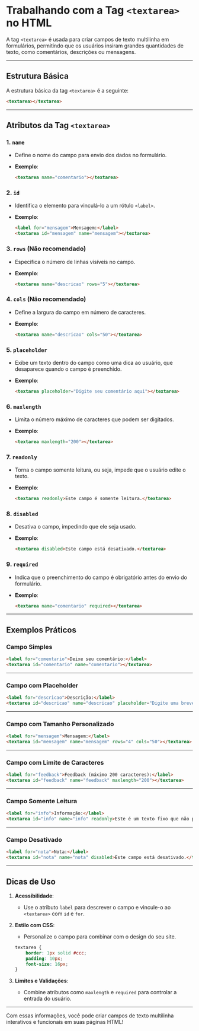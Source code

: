 
# Trabalhando com a Tag `<textarea>` no HTML

A tag `<textarea>` é usada para criar campos de texto multilinha em formulários, permitindo que os usuários insiram grandes quantidades de texto, como comentários, descrições ou mensagens.

---

## **Estrutura Básica**

A estrutura básica da tag `<textarea>` é a seguinte:

```html
<textarea></textarea>
```

---

## **Atributos da Tag `<textarea>`**

### 1. **`name`**

- Define o nome do campo para envio dos dados no formulário.
- **Exemplo**:

  ```html
  <textarea name="comentario"></textarea>
  ```

### 2. **`id`**

- Identifica o elemento para vinculá-lo a um rótulo `<label>`.
- **Exemplo**:

  ```html
  <label for="mensagem">Mensagem:</label>
  <textarea id="mensagem" name="mensagem"></textarea>
  ```

### 3. **`rows`** (Não recomendado)

- Especifica o número de linhas visíveis no campo.
- **Exemplo**:

  ```html
  <textarea name="descricao" rows="5"></textarea>
  ```

### 4. **`cols`** (Não recomendado)

- Define a largura do campo em número de caracteres.
- **Exemplo**:

  ```html
  <textarea name="descricao" cols="50"></textarea>
  ```

### 5. **`placeholder`**

- Exibe um texto dentro do campo como uma dica ao usuário, que desaparece quando o campo é preenchido.
- **Exemplo**:

  ```html
  <textarea placeholder="Digite seu comentário aqui"></textarea>
  ```

### 6. **`maxlength`**

- Limita o número máximo de caracteres que podem ser digitados.
- **Exemplo**:

  ```html
  <textarea maxlength="200"></textarea>
  ```

### 7. **`readonly`**

- Torna o campo somente leitura, ou seja, impede que o usuário edite o texto.
- **Exemplo**:

  ```html
  <textarea readonly>Este campo é somente leitura.</textarea>
  ```

### 8. **`disabled`**

- Desativa o campo, impedindo que ele seja usado.
- **Exemplo**:

  ```html
  <textarea disabled>Este campo está desativado.</textarea>
  ```

### 9. **`required`**

- Indica que o preenchimento do campo é obrigatório antes do envio do formulário.
- **Exemplo**:

  ```html
  <textarea name="comentario" required></textarea>
  ```

---

## **Exemplos Práticos**

### **Campo Simples**

```html
<label for="comentario">Deixe seu comentário:</label>
<textarea id="comentario" name="comentario"></textarea>
```

---

### **Campo com Placeholder**

```html
<label for="descricao">Descrição:</label>
<textarea id="descricao" name="descricao" placeholder="Digite uma breve descrição"></textarea>
```

---

### **Campo com Tamanho Personalizado**

```html
<label for="mensagem">Mensagem:</label>
<textarea id="mensagem" name="mensagem" rows="4" cols="50"></textarea>
```

---

### **Campo com Limite de Caracteres**

```html
<label for="feedback">Feedback (máximo 200 caracteres):</label>
<textarea id="feedback" name="feedback" maxlength="200"></textarea>
```

---

### **Campo Somente Leitura**

```html
<label for="info">Informação:</label>
<textarea id="info" name="info" readonly>Este é um texto fixo que não pode ser editado.</textarea>
```

---

### **Campo Desativado**

```html
<label for="nota">Nota:</label>
<textarea id="nota" name="nota" disabled>Este campo está desativado.</textarea>
```

---

## **Dicas de Uso**

1. **Acessibilidade**:
   - Use o atributo `label` para descrever o campo e vincule-o ao `<textarea>` com `id` e `for`.

2. **Estilo com CSS**:
   - Personalize o campo para combinar com o design do seu site.

   ```css
   textarea {
       border: 1px solid #ccc;
       padding: 10px;
       font-size: 16px;
   }
   ```

3. **Limites e Validações**:
   - Combine atributos como `maxlength` e `required` para controlar a entrada do usuário.

---

Com essas informações, você pode criar campos de texto multilinha interativos e funcionais em suas páginas HTML!
